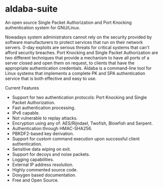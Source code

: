 # aldaba-suite
An open source Single Packet Authorization and Port Knocking authentication system for GNU/Linux.

Nowadays system administrators cannot rely on the security provided by software manufacturers to protect services that run on their network servers. 0-day exploits are serious threats for critical systems that can't afford security breaches. Port Knocking and Single Packet Authorization are two different techniques that provide a mechanism to have all ports of a server closed and open them on request, to clients that have the appropriate authentication credentials. Aldaba is a command-line tool for Linux systems that implements a complete PK and SPA authentication service that is both effective and easy to use.

Current Features

- Support for two authentication protocols: Port Knocking and Single Packet Authorization.
- Fast authentication processing.
- IPv6 capable.
- Not vulnerable to replay attacks.
- Encryption using any of: AES/Rijndael, Twofish, Blowfish and Serpent.
- Authentication through HMAC-SHA256.
- PBKDF2-based key derivation.
- Support for custom command execution upon successful client authentication.
- Sensitive data wiping on exit.
- Support for decoys and noise packets.
- Logging capabilities.
- External IP address resolution.
- Highly commented source code.
- Doxygen based documentation.
- Free and Open Source.
